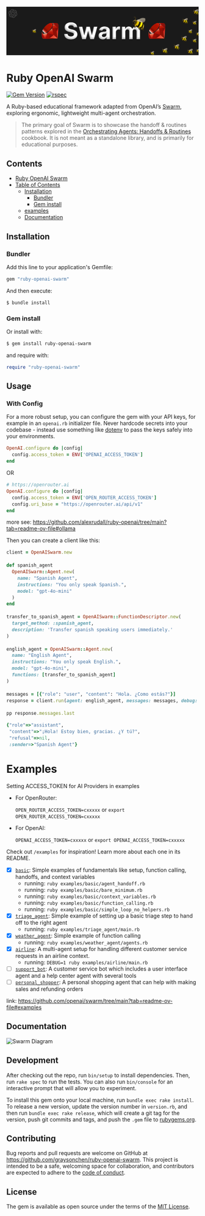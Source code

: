 ![Swarm Logo](assets/logo-swarm.png)

# Ruby OpenAI Swarm

[![Gem Version](https://img.shields.io/gem/v/ruby-openai-swarm.svg)](https://rubygems.org/gems/ruby-openai-swarm)
[![rspec](https://github.com/graysonchen/ruby-openai-swarm/actions/workflows/rspec.yml/badge.svg)](https://github.com/graysonchen/ruby-openai-swarm/actions)

A Ruby-based educational framework adapted from OpenAI’s [Swarm](https://github.com/openai/swarm), exploring ergonomic, lightweight multi-agent orchestration.

> The primary goal of Swarm is to showcase the handoff & routines patterns explored in the [Orchestrating Agents: Handoffs & Routines](https://cookbook.openai.com/examples/orchestrating_agents) cookbook. It is not meant as a standalone library, and is primarily for educational purposes.

## Contents
- [Ruby OpenAI Swarm](#ruby-openai-swarm)
- [Table of Contents](#table-of-contents)
  - [Installation](#installation)
    - [Bundler](#bundler)
    - [Gem install](#gem-install)
  - [examples](#examples)
  - [Documentation](#documentation)

## Installation

### Bundler

Add this line to your application's Gemfile:

```ruby
gem "ruby-openai-swarm"
```

And then execute:

```bash
$ bundle install
```

### Gem install

Or install with:

```bash
$ gem install ruby-openai-swarm
```

and require with:

```ruby
require "ruby-openai-swarm"
```

## Usage

### With Config

For a more robust setup, you can configure the gem with your API keys, for example in an `openai.rb` initializer file. Never hardcode secrets into your codebase - instead use something like [dotenv](https://github.com/motdotla/dotenv) to pass the keys safely into your environments.

```ruby
OpenAI.configure do |config|
  config.access_token = ENV['OPENAI_ACCESS_TOKEN']
end
```

OR

```ruby
# https://openrouter.ai
OpenAI.configure do |config|
  config.access_token = ENV['OPEN_ROUTER_ACCESS_TOKEN']
  config.uri_base = "https://openrouter.ai/api/v1"
end
```

more see: https://github.com/alexrudall/ruby-openai/tree/main?tab=readme-ov-file#ollama

Then you can create a client like this:

```ruby
client = OpenAISwarm.new

def spanish_agent
  OpenAISwarm::Agent.new(
    name: "Spanish Agent",
    instructions: "You only speak Spanish.",
    model: "gpt-4o-mini"
  )
end

transfer_to_spanish_agent = OpenAISwarm::FunctionDescriptor.new(
  target_method: :spanish_agent,
  description: 'Transfer spanish speaking users immediately.'
)

english_agent = OpenAISwarm::Agent.new(
  name: "English Agent",
  instructions: "You only speak English.",
  model: "gpt-4o-mini",
  functions: [transfer_to_spanish_agent]
)

messages = [{"role": "user", "content": "Hola. ¿Como estás?"}]
response = client.run(agent: english_agent, messages: messages, debug: true)

pp response.messages.last
```

```ruby
{"role"=>"assistant",
 "content"=>"¡Hola! Estoy bien, gracias. ¿Y tú?",
 "refusal"=>nil,
 :sender=>"Spanish Agent"}
```

# Examples

Setting ACCESS_TOKEN for AI Providers in examples

- For OpenRouter:

  `OPEN_ROUTER_ACCESS_TOKEN=cxxxxx` or `export OPEN_ROUTER_ACCESS_TOKEN=cxxxxx`

- For OpenAI:

  `OPENAI_ACCESS_TOKEN=cxxxxx` or `export OPENAI_ACCESS_TOKEN=cxxxxx`

Check out `/examples` for inspiration! Learn more about each one in its README.

- [X] [`basic`](examples/basic): Simple examples of fundamentals like setup, function calling, handoffs, and context variables
  - running: `ruby examples/basic/agent_handoff.rb`
  - running: `ruby examples/basic/bare_minimum.rb`
  - running: `ruby examples/basic/context_variables.rb`
  - running: `ruby examples/basic/function_calling.rb`
  - running: `ruby examples/basic/simple_loop_no_helpers.rb`
- [X] [`triage_agent`](examples/triage_agent): Simple example of setting up a basic triage step to hand off to the right agent
  - running: `ruby examples/triage_agent/main.rb`
- [X] [`weather_agent`](examples/weather_agent): Simple example of function calling
  - running: `ruby examples/weather_agent/agents.rb`
- [X] [`airline`](examples/airline): A multi-agent setup for handling different customer service requests in an airline context.
  - running: `DEBUG=1 ruby examples/airline/main.rb`
- [ ] [`support_bot`](examples/support_bot): A customer service bot which includes a user interface agent and a help center agent with several tools
- [ ] [`personal_shopper`](examples/personal_shopper): A personal shopping agent that can help with making sales and refunding orders

link: https://github.com/openai/swarm/tree/main?tab=readme-ov-file#examples

## Documentation
![Swarm Diagram](https://raw.githubusercontent.com/openai/swarm/refs/heads/main/assets/swarm_diagram.png)


## Development

After checking out the repo, run `bin/setup` to install dependencies. Then, run `rake spec` to run the tests. You can also run `bin/console` for an interactive prompt that will allow you to experiment.

To install this gem onto your local machine, run `bundle exec rake install`. To release a new version, update the version number in `version.rb`, and then run `bundle exec rake release`, which will create a git tag for the version, push git commits and tags, and push the `.gem` file to [rubygems.org](https://rubygems.org).

## Contributing

Bug reports and pull requests are welcome on GitHub at https://github.com/graysonchen/ruby-openai-swarm. This project is intended to be a safe, welcoming space for collaboration, and contributors are expected to adhere to the [code of conduct](https://github.com/graysonchen/ruby-openai-swarm/blob/main/CODE_OF_CONDUCT.md).

## License

The gem is available as open source under the terms of the [MIT License](https://opensource.org/licenses/MIT).
